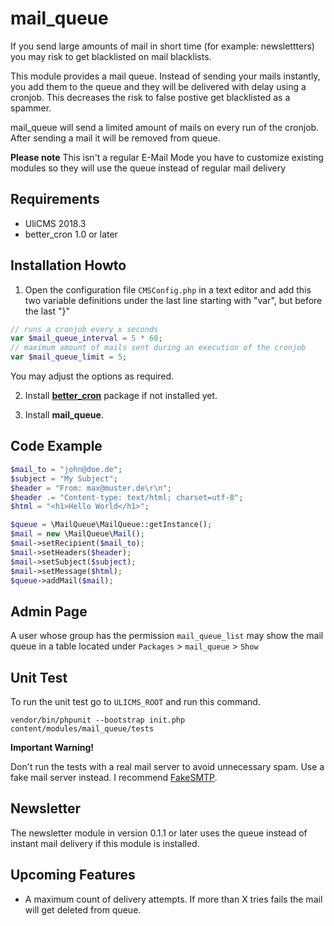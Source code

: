 # mail_queue

If you send large amounts of mail in short time (for example: newslettters) you may risk to get blacklisted on mail blacklists.

This module provides a mail queue. Instead of sending your mails instantly,
you add them to the queue and they will be delivered with delay using a cronjob. This decreases the risk to false postive get blacklisted as a spammer.

mail_queue will send a limited amount of mails on every run of the cronjob.
After sending a mail it will be removed from queue.

**Please note**
This isn't a regular E-Mail Mode you have to customize existing modules so they will use the queue instead of regular mail delivery

## Requirements

* UliCMS 2018.3
* better_cron 1.0 or later

## Installation Howto

1. Open the configuration file `CMSConfig.php` in a text editor and add this two variable definitions under the last line starting with "var", but before the last "}"

```php
// runs a cronjob every x seconds
var $mail_queue_interval = 5 * 60;
// maximum amount of mails sent during an execution of the cronjob 
var $mail_queue_limit = 5;
```

You may adjust the options as required.

2. Install **[better_cron](https://extend.ulicms.de/better_cron.html)** package if not installed yet.

3. Install **mail_queue**.

## Code Example

```php
$mail_to = "john@doe.de";
$subject = "My Subject";
$header = "From: max@muster.de\r\n";
$header .= "Content-type: text/html; charset=utf-8";
$html = "<h1>Hello World</h1>";

$queue = \MailQueue\MailQueue::getInstance();
$mail = new \MailQueue\Mail();
$mail->setRecipient($mail_to);
$mail->setHeaders($header);
$mail->setSubject($subject);
$mail->setMessage($html);
$queue->addMail($mail);


```

## Admin Page

A user whose group has the permission `mail_queue_list` may show the mail queue in a table located under `Packages` > `mail_queue` > `Show`

## Unit Test

To run the unit test go to `ULICMS_ROOT` and run this command.

`vendor/bin/phpunit --bootstrap init.php content/modules/mail_queue/tests`

**Important Warning!**

Don't run the tests with a real mail server to avoid unnecessary spam.
Use a fake mail server instead.
I recommend [FakeSMTP](http://nilhcem.com/FakeSMTP/).


## Newsletter

The newsletter module in version 0.1.1 or later uses the queue instead of instant mail delivery if this module is installed.

## Upcoming Features

* A maximum count of delivery attempts. If more than X tries fails the mail will get deleted from queue.